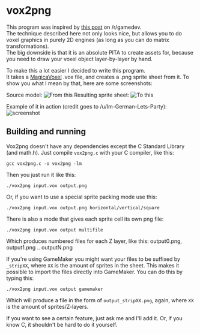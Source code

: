 vox2png
=======
This program was inspired by [this post](https://www.reddit.com/r/gamedev/comments/57x7n3/really_cool_fake_3d_in_gamemaker_by_the_creator/) on /r/gamedev.  
The technique described here not only looks nice, but allows you to do voxel graphics in purely 2D engines (as long as you can do matrix transformations).  
The big downside is that it is an absolute PITA to create assets for, because you need to draw your voxel object layer-by-layer by hand. 

To make this a lot easier I decided to write this program.  
It takes a [MagicaVoxel](http://ephtracy.github.io/) .vox file, and creates a .png sprite sheet from it.
To show you what I mean by that, here are some screenshots:

Source model:
![From this](http://i.imgur.com/O9bU8nE.png)
Resulting sprite sheet:
![To this](http://i.imgur.com/eAYoJAF.png)

Example of it in action (credit goes to /u/Im-German-Lets-Party):
![screenshot](http://i.imgur.com/iRAElFU.png)
 
Building and running
----------------------------
Vox2png doesn't have any dependencies except the C Standard Library (and math.h). Just compile `vox2png.c` with your C compiler, like this:

	gcc vox2png.c -o vox2png -lm

Then you just run it like this:

	./vox2png input.vox output.png
	
Or, if you want to use a special sprite packing mode use this:

	./vox2png input.vox output.png horizontal/vertical/square
	
There is also a mode that gives each sprite cell its own png file:

	./vox2png input.vox output multifile
	
Which produces numbered files for each Z layer, like this: output0.png, output1.png .. outputN.png

If you're using GameMaker you might want your files to be suffixed by `_stripXX`, where `XX` is the amount of sprites in the sheet. This makes it possible to import the files directly into GameMaker. You can do this by typing this:

	./vox2png input.vox output gamemaker
	
Which will produce a file in the form of `output_stripXX.png`, again, where `XX` is the amount of sprites/Z-layers.

If you want to see a certain feature, just ask me and I'll add it. Or, if you know C, it shouldn't be hard to do it yourself.
